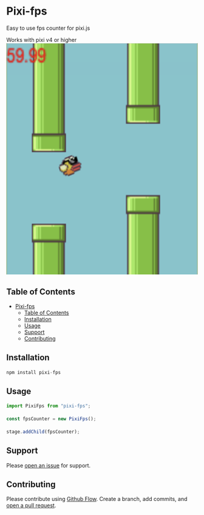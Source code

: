 # Pixi-fps

Easy to use fps counter for pixi.js

Works with pixi v4 or higher
![alt text](./img/example.png)

## Table of Contents

- [Pixi-fps](#pixi-fps)
    - [Table of Contents](#table-of-contents)
    - [Installation](#installation)
    - [Usage](#usage)
    - [Support](#support)
    - [Contributing](#contributing)

## Installation

```javascript
npm install pixi-fps
```

## Usage

```javascript
import PixiFps from "pixi-fps";

const fpsCounter = new PixiFps();

stage.addChild(fpsCounter);
```

## Support

Please [open an issue](https://github.com/fraction/readme-boilerplate/issues/new) for support.

## Contributing

Please contribute using [Github Flow](https://guides.github.com/introduction/flow/). Create a branch, add commits, and [open a pull request](https://github.com/fraction/readme-boilerplate/compare/).
